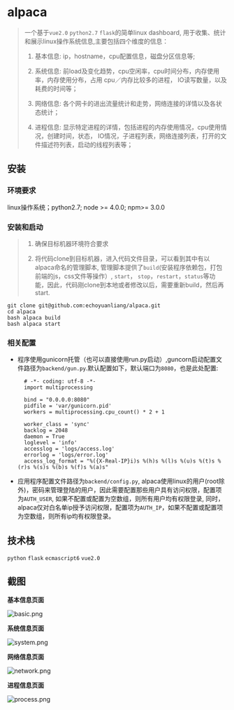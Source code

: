 # alpaca 

> 一个基于`vue2.0` `python2.7` `flask`的简单linux dashboard, 用于收集、统计和展示linux操作系统信息,主要包括四个维度的信息：
> 
> 1. 基本信息: ip，hostname，cpu配置信息，磁盘分区信息等;
> 
> 2. 系统信息: 前load及变化趋势，cpu空闲率，cpu时间分布，内存使用率，内存使用分布，占用 
> cpu／内存比较多的进程， IO读写数量，以及耗费的时间等；
> 
> 3. 网络信息: 各个网卡的进出流量统计和走势，网络连接的详情以及各状态统计；
> 
> 4. 进程信息: 显示特定进程的详情，包括进程的内存使用情况，cpu使用情况，创建时间，状态，
> IO情况，子进程列表，网络连接列表，打开的文件描述符列表，启动的线程列表等；

## 安装
### 环境要求
linux操作系统；python2.7; node >= 4.0.0; npm>= 3.0.0
### 安装和启动
> 1. 确保目标机器环境符合要求
> 
> 2. 将代码clone到目标机器，进入代码文件目录，可以看到其中有以alpaca命名的管理脚本, 管理脚本提供了`build`(安装程序依赖包，打包前端的js，css文件等操作）, `start`， `stop`，`restart`，`status`等功能，因此，代码刚clone到本地或者修改以后，需要重新build，然后再start.
> 


	git clone git@github.com:echoyuanliang/alpaca.git
	cd alpaca 
	bash alpaca build
	bash alpaca start
	

### 相关配置

* 程序使用gunicorn托管（也可以直接使用run.py启动）,guncorn启动配置文件路径为`backend/gun.py`.默认配置如下，默认端口为`8080`，也是此处配置:


		# -*- coding: utf-8 -*-
		import multiprocessing
		
		bind = "0.0.0.0:8080"
		pidfile = 'var/gunicorn.pid'
		workers = multiprocessing.cpu_count() * 2 + 1
		
		worker_class = 'sync'
		backlog = 2048
		daemon = True
		loglevel = 'info'
		accesslog = 'logs/access.log'
		errorlog = 'logs/error.log'
		access_log_format = "%({X-Real-IP}i)s %(h)s %(l)s %(u)s %(t)s %(r)s %(s)s %(b)s %(f)s %(a)s"	


* 应用程序配置文件路径为`backend/config.py`, alpaca使用linux的用户(root除外)，密码来管理登陆的用户，因此需要配置那些用户具有访问权限，配置项为`AUTH_USER`, 如果不配置或配置为空数组，则所有用户均有权限登录, 同时，alpaca仅对白名单ip授予访问权限，配置项为`AUTH_IP`，如果不配置或配置项为空数组，则所有ip均有权限登录。


## 技术栈
`python` `flask` `ecmascript6` `vue2.0`

## 截图
**基本信息页面**

![basic.png](https://github.com/echoyuanliang/alpaca/blob/master/screenshot/basic.png)


**系统信息页面**

![system.png](https://github.com/echoyuanliang/alpaca/blob/master/screenshot/system.png)


**网络信息页面**


![network.png](https://github.com/echoyuanliang/alpaca/blob/master/screenshot/network.png)


**进程信息页面**


![process.png](https://github.com/echoyuanliang/alpaca/blob/master/screenshot/process.png)

